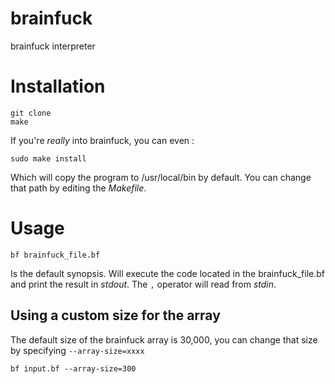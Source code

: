 # brainfuck
brainfuck interpreter

# Installation

    git clone
    make

If you're *really* into brainfuck, you can even :

    sudo make install
    
Which will copy the program to /usr/local/bin by default. You can change that path by editing the *Makefile*.

# Usage

    bf brainfuck_file.bf
    
Is the default synopsis. Will execute the code located in the brainfuck_file.bf and print the result in *stdout*. The ````,```` operator will read from *stdin*.
 
## Using a custom size for the array

The default size of the brainfuck array is 30,000, you can change that size by specifying ````--array-size=xxxx````

    bf input.bf --array-size=300
